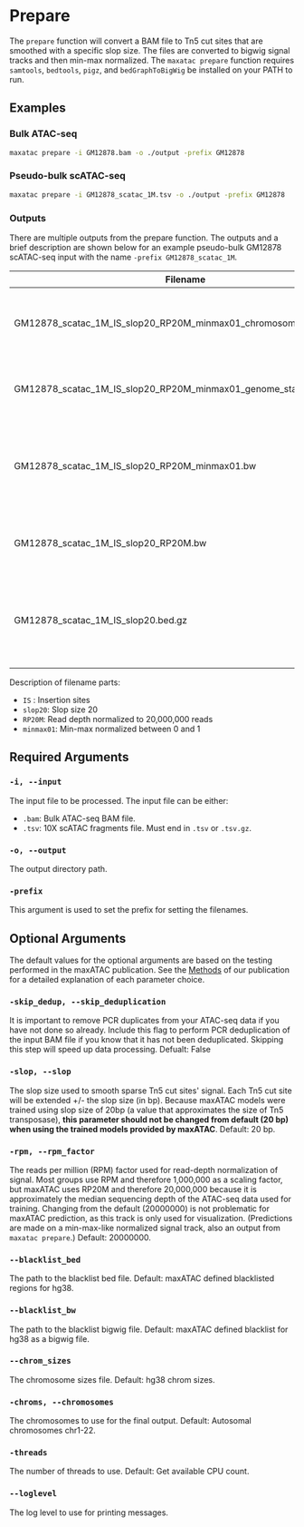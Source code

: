 # Prepare

The `prepare` function will convert a BAM file to Tn5 cut sites that are smoothed with a specific slop size. The files are converted to bigwig signal tracks and then min-max normalized. The `maxatac prepare` function requires `samtools`, `bedtools`, `pigz`, and `bedGraphToBigWig` be installed on your PATH to run.

## Examples

### Bulk ATAC-seq
```bash
maxatac prepare -i GM12878.bam -o ./output -prefix GM12878
```

### Pseudo-bulk scATAC-seq
```bash
maxatac prepare -i GM12878_scatac_1M.tsv -o ./output -prefix GM12878
```

### Outputs

There are multiple outputs from the prepare function. The outputs and a brief description are shown below for an example pseudo-bulk GM12878 scATAC-seq input with the name `-prefix GM12878_scatac_1M`.

| Filename                                                          | Description                                                                                 |
|-------------------------------------------------------------------|---------------------------------------------------------------------------------------------|
| GM12878_scatac_1M_IS_slop20_RP20M_minmax01_chromosome_min_max.txt | Contains the minimum and maximum values per chromosome                                      |
| GM12878_scatac_1M_IS_slop20_RP20M_minmax01_genome_stats.txt       | Contains the min, max, median, and stats on the input file.                                 |
| GM12878_scatac_1M_IS_slop20_RP20M_minmax01.bw                     | The output file that is to be used for prediction. This file has been min-max normalized.   |
| GM12878_scatac_1M_IS_slop20_RP20M.bw                              | The read-depth normalized signal tracks.                                                    |
| GM12878_scatac_1M_IS_slop20.bed.gz                                | The compressed bed file of individual cut sites that have been corrected for the Tn5 shift. |

Description of filename parts:

* `IS` : Insertion sites
* `slop20`: Slop size 20
* `RP20M`: Read depth normalized to 20,000,000 reads
* `minmax01`: Min-max normalized between 0 and 1

## Required Arguments

### `-i, --input`

The input file to be processed. The input file can be either:

* `.bam`: Bulk ATAC-seq BAM file.
* `.tsv`: 10X scATAC fragments file. Must end in `.tsv` or `.tsv.gz`.

### `-o, --output`

The output directory path.

### `-prefix`

This argument is used to set the prefix for setting the filenames. 

## Optional Arguments

The default values for the optional arguments are based on the testing performed in the maxATAC publication. See the [Methods](https://www.biorxiv.org/content/10.1101/2022.01.28.478235v1.article-metrics) of our publication for a detailed explanation of each parameter choice.

### `-skip_dedup, --skip_deduplication`

It is important to remove PCR duplicates from your ATAC-seq data if you have not done so already. Include this flag to perform PCR deduplication of the input BAM file if you know that it has not been deduplicated. Skipping this step will speed up data processing. Defualt: False

### `-slop, --slop`

The slop size used to smooth sparse Tn5 cut sites' signal. Each Tn5 cut site will be extended +/- the slop size (in bp). Because maxATAC models were trained using slop size of 20bp (a value that approximates the size of Tn5 transposase), **this parameter should not be changed from default (20 bp) when using the trained models provided by maxATAC**. Default: 20 bp.

### `-rpm, --rpm_factor`

The reads per million (RPM) factor used for read-depth normalization of signal. Most groups use RPM and therefore 1,000,000 as a scaling factor, but maxATAC uses RP20M and therefore 20,000,000 because it is approximately the median sequencing depth of the ATAC-seq data used for training. Changing from the default (20000000) is not problematic for maxATAC prediction, as this track is only used for visualization. (Predictions are made on a min-max-like normalized signal track, also an output from `maxatac prepare`.) Default: 20000000.

### `--blacklist_bed`

The path to the blacklist bed file. Default: maxATAC defined blacklisted regions for hg38.

### `--blacklist_bw`

The path to the blacklist bigwig file. Default: maxATAC defined blacklist for hg38 as a bigwig file.

### `--chrom_sizes`

The chromosome sizes file. Default: hg38 chrom sizes.

### `-chroms, --chromosomes`

The chromosomes to use for the final output. Default: Autosomal chromosomes chr1-22.

### `-threads`

The number of threads to use. Default: Get available CPU count.

### `--loglevel`

The log level to use for printing messages.
